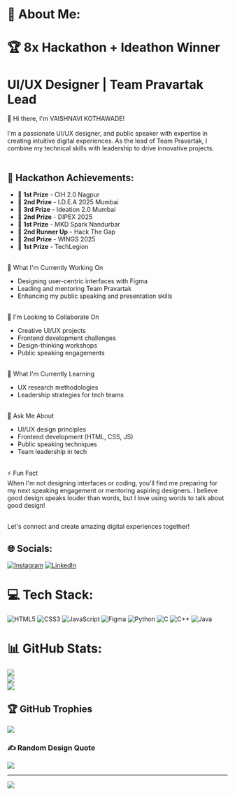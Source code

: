 # 💫 About Me:
# 🏆 8x Hackathon + Ideathon Winner 
# UI/UX Designer | Team Pravartak Lead
👋 Hi there, I'm VAISHNAVI KOTHAWADE!<br><br>
I'm a passionate UI/UX designer, and public speaker with expertise in creating intuitive digital experiences. As the lead of Team Pravartak, I combine my technical skills with leadership to drive innovative projects.<br><br>

## 🏅 Hackathon Achievements:
- 🥇 **1st Prize** - CIH 2.0 Nagpur
- 🥇 **2nd Prize** - I.D.E.A 2025 Mumbai
- 🥉 **3rd Prize** - Ideation 2.0 Mumbai
- 🥈 **2nd Prize** - DIPEX 2025
- 🥇 **1st Prize** - MKD Spark Nandurbar
- 🥉 **2nd Runner Up** - Hack The Gap
- 🥈 **2nd Prize** - WINGS 2025
- 🥇 **1st Prize** - TechLegion<br><br>

🔭 What I'm Currently Working On<br>
- Designing user-centric interfaces with Figma<br>
- Leading and mentoring Team Pravartak<br>
- Enhancing my public speaking and presentation skills<br><br>

👯 I'm Looking to Collaborate On<br>
- Creative UI/UX projects<br>
- Frontend development challenges<br>
- Design-thinking workshops<br>
- Public speaking engagements<br><br>

🌱 What I'm Currently Learning<br>
- UX research methodologies<br>
- Leadership strategies for tech teams<br><br>

💬 Ask Me About<br>
- UI/UX design principles<br>
- Frontend development (HTML, CSS, JS)<br>
- Public speaking techniques<br>
- Team leadership in tech<br><br>

⚡ Fun Fact<br>
When I'm not designing interfaces or coding, you'll find me preparing for my next speaking engagement or mentoring aspiring designers. I believe good design speaks louder than words, but I love using words to talk about good design!<br><br>

Let's connect and create amazing digital experiences together!

## 🌐 Socials:
[![Instagram](https://img.shields.io/badge/Instagram-%23E4405F.svg?logo=Instagram&logoColor=white)](https://www.instagram.com/_vaishnavi_kothawade_) 
[![LinkedIn](https://img.shields.io/badge/LinkedIn-%230077B5.svg?logo=linkedin&logoColor=white)](https://www.linkedin.com/in/vaishnavi-kothawade-030627310/) 

# 💻 Tech Stack:
![HTML5](https://img.shields.io/badge/html5-%23E34F26.svg?style=for-the-badge&logo=html5&logoColor=white) 
![CSS3](https://img.shields.io/badge/css3-%231572B6.svg?style=for-the-badge&logo=css3&logoColor=white) 
![JavaScript](https://img.shields.io/badge/javascript-%23323330.svg?style=for-the-badge&logo=javascript&logoColor=%23F7DF1E) 
![Figma](https://img.shields.io/badge/figma-%23F24E1E.svg?style=for-the-badge&logo=figma&logoColor=white) 
![Python](https://img.shields.io/badge/python-3670A0?style=for-the-badge&logo=python&logoColor=ffdd54) 
![C](https://img.shields.io/badge/c-%2300599C.svg?style=for-the-badge&logo=c&logoColor=white) 
![C++](https://img.shields.io/badge/c++-%2300599C.svg?style=for-the-badge&logo=c%2B%2B&logoColor=white) 
![Java](https://img.shields.io/badge/java-%23ED8B00.svg?style=for-the-badge&logo=openjdk&logoColor=white)

# 📊 GitHub Stats:
![](https://github-readme-stats.vercel.app/api?username=VaishnaviKothawade&theme=dark&hide_border=false&include_all_commits=false&count_private=false)<br/>
![](https://github-readme-streak-stats.herokuapp.com/?user=VaishnaviKothawade&theme=dark&hide_border=false)<br/>
![](https://github-readme-stats.vercel.app/api/top-langs/?username=VaishnaviKothawade&theme=dark&hide_border=false&include_all_commits=false&count_private=false&layout=compact)

## 🏆 GitHub Trophies
![](https://github-profile-trophy.vercel.app/?username=VaishnaviKothawade&theme=radical&no-frame=false&no-bg=true&margin-w=4)

### ✍️ Random Design Quote
![](https://quotes-github-readme.vercel.app/api?type=horizontal&theme=radical)

---
[![](https://visitcount.itsvg.in/api?id=VaishnaviKothawade&icon=0&color=0)](https://visitcount.itsvg.in)
